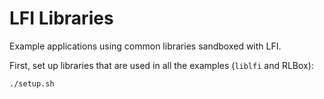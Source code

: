 # LFI Libraries

Example applications using common libraries sandboxed with LFI.

First, set up libraries that are used in all the examples (`liblfi` and RLBox):

```
./setup.sh
```
